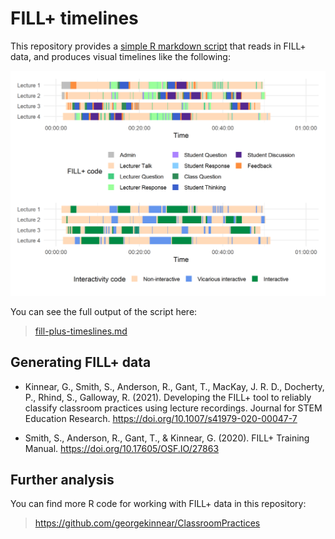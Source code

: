 # FILL+ timelines

This repository provides a [simple R markdown script](fill-plus-timelines.Rmd) that reads in FILL+ data, and produces visual timelines like the following:

![FILL+ timelines](/figs-web/fill-plus-timeline-comparison-1.png)

You can see the full output of the script here:

> [fill-plus-timeslines.md](fill-plus-timelines.md)

## Generating FILL+ data

* Kinnear, G., Smith, S., Anderson, R., Gant, T., MacKay, J. R. D., Docherty, P., Rhind, S., Galloway, R. (2021). Developing the FILL+ tool to reliably classify classroom practices using lecture recordings. Journal for STEM Education Research. https://doi.org/10.1007/s41979-020-00047-7

* Smith, S., Anderson, R., Gant, T., & Kinnear, G. (2020). FILL+ Training Manual. https://doi.org/10.17605/OSF.IO/27863

## Further analysis

You can find more R code for working with FILL+ data in this repository:

> https://github.com/georgekinnear/ClassroomPractices